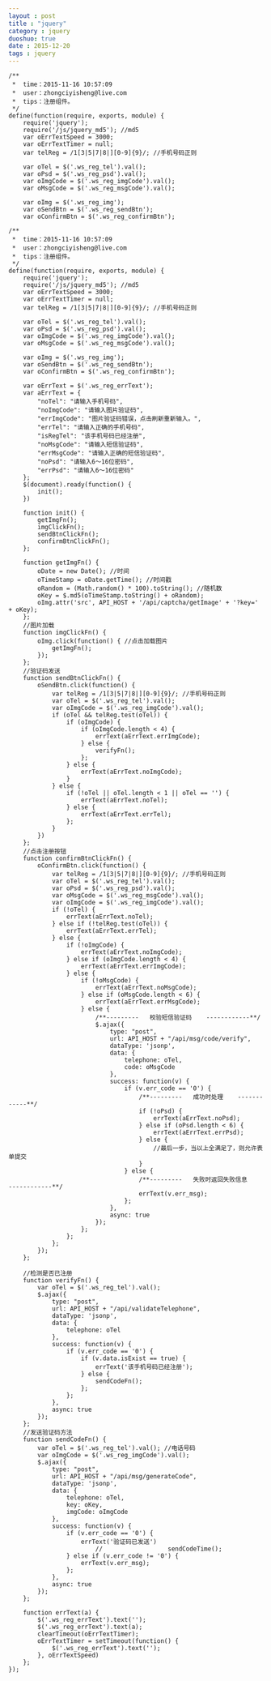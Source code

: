 ```yaml
---
layout : post
title : "jquery"
category : jquery
duoshuo: true
date : 2015-12-20
tags : jquery
---
```



	/**
	 *  time：2015-11-16 10:57:09
	 * 	user：zhongciyisheng@live.com
	 * 	tips：注册组件。
	 */
	define(function(require, exports, module) {
		require('jquery');
		require('/js/jquery_md5'); //md5
		var oErrTextSpeed = 3000;
		var oErrTextTimer = null;
		var telReg = /1[3|5|7|8|][0-9]{9}/; //手机号码正则
	
		var oTel = $('.ws_reg_tel').val();
		var oPsd = $('.ws_reg_psd').val();
		var oImgCode = $('.ws_reg_imgCode').val();
		var oMsgCode = $('.ws_reg_msgCode').val();
	
		var oImg = $('.ws_reg_img');
		var oSendBtn = $('.ws_reg_sendBtn');
		var oConfirmBtn = $('.ws_reg_confirmBtn');

<!-- more -->



	/**
	 *  time：2015-11-16 10:57:09
	 * 	user：zhongciyisheng@live.com
	 * 	tips：注册组件。
	 */
	define(function(require, exports, module) {
		require('jquery');
		require('/js/jquery_md5'); //md5
		var oErrTextSpeed = 3000;
		var oErrTextTimer = null;
		var telReg = /1[3|5|7|8|][0-9]{9}/; //手机号码正则
	
		var oTel = $('.ws_reg_tel').val();
		var oPsd = $('.ws_reg_psd').val();
		var oImgCode = $('.ws_reg_imgCode').val();
		var oMsgCode = $('.ws_reg_msgCode').val();
	
		var oImg = $('.ws_reg_img');
		var oSendBtn = $('.ws_reg_sendBtn');
		var oConfirmBtn = $('.ws_reg_confirmBtn');
	
		var oErrText = $('.ws_reg_errText');
		var aErrText = {
			"noTel": "请输入手机号码",
			"noImgCode": "请输入图片验证码",
			"errImgCode": "图片验证码错误，点击刷新重新输入。",
			"errTel": "请输入正确的手机号码",
			"isRegTel": "该手机号码已经注册",
			"noMsgCode": "请输入短信验证码",
			"errMsgCode": "请输入正确的短信验证码",
			"noPsd": "请输入6～16位密码",
			"errPsd": "请输入6～16位密码"
		};
		$(document).ready(function() {
			init();
		})
	
		function init() {
			getImgFn();
			imgClickFn();
			sendBtnClickFn();
			confirmBtnClickFn();
		};
	
		function getImgFn() {
			oDate = new Date(); //时间
			oTimeStamp = oDate.getTime(); //时间戳
			oRandom = (Math.random() * 100).toString(); //随机数
			oKey = $.md5(oTimeStamp.toString() + oRandom);
			oImg.attr('src', API_HOST + '/api/captcha/getImage' + '?key=' + oKey);
		};
		//图片加载
		function imgClickFn() {
			oImg.click(function() { //点击加载图片
				getImgFn();
			});
		};
		//验证码发送
		function sendBtnClickFn() {
			oSendBtn.click(function() {
				var telReg = /1[3|5|7|8|][0-9]{9}/; //手机号码正则
				var oTel = $('.ws_reg_tel').val();
				var oImgCode = $('.ws_reg_imgCode').val();
				if (oTel && telReg.test(oTel)) {
					if (oImgCode) {
						if (oImgCode.length < 4) {
							errText(aErrText.errImgCode);
						} else {
							verifyFn();
						};
					} else {
						errText(aErrText.noImgCode);
					}
				} else {
					if (!oTel || oTel.length < 1 || oTel == '') {
						errText(aErrText.noTel);
					} else {
						errText(aErrText.errTel);
					};
				}
			})
		};
		//点击注册按钮
		function confirmBtnClickFn() {
			oConfirmBtn.click(function() {
				var telReg = /1[3|5|7|8|][0-9]{9}/; //手机号码正则
				var oTel = $('.ws_reg_tel').val();
				var oPsd = $('.ws_reg_psd').val();
				var oMsgCode = $('.ws_reg_msgCode').val();
				var oImgCode = $('.ws_reg_imgCode').val();
				if (!oTel) {
					errText(aErrText.noTel);
				} else if (!telReg.test(oTel)) {
					errText(aErrText.errTel);
				} else {
					if (!oImgCode) {
						errText(aErrText.noImgCode);
					} else if (oImgCode.length < 4) {
						errText(aErrText.errImgCode);
					} else {
						if (!oMsgCode) {
							errText(aErrText.noMsgCode);
						} else if (oMsgCode.length < 6) {
							errText(aErrText.errMsgCode);
						} else {
							/**---------   校验短信验证码    ------------**/
							$.ajax({
								type: "post",
								url: API_HOST + "/api/msg/code/verify",
								dataType: 'jsonp',
								data: {
									telephone: oTel,
									code: oMsgCode
								},
								success: function(v) {
									if (v.err_code == '0') {
										/**---------   成功时处理    ------------**/
										if (!oPsd) {
											errText(aErrText.noPsd);
										} else if (oPsd.length < 6) {
											errText(aErrText.errPsd);
										} else {
											//最后一步，当以上全满足了，则允许表单提交
										}
									} else {
										/**---------   失败时返回失败信息    ------------**/
										errText(v.err_msg);
									};
								},
								async: true
							});
						};
					};
				};
			});
		};
	
		//检测是否已注册
		function verifyFn() {
			var oTel = $('.ws_reg_tel').val();
			$.ajax({
				type: "post",
				url: API_HOST + "/api/validateTelephone",
				dataType: 'jsonp',
				data: {
					telephone: oTel
				},
				success: function(v) {
					if (v.err_code == '0') {
						if (v.data.isExist == true) {
							errText('该手机号码已经注册');
						} else {
							sendCodeFn();
						};
					};
				},
				async: true
			});
		};
		//发送验证码方法
		function sendCodeFn() {
			var oTel = $('.ws_reg_tel').val(); //电话号码
			var oImgCode = $('.ws_reg_imgCode').val();
			$.ajax({
				type: "post",
				url: API_HOST + "/api/msg/generateCode",
				dataType: 'jsonp',
				data: {
					telephone: oTel,
					key: oKey,
					imgCode: oImgCode
				},
				success: function(v) {
					if (v.err_code == '0') {
						errText('验证码已发送')
							//					sendCodeTime();
					} else if (v.err_code != '0') {
						errText(v.err_msg);
					};
				},
				async: true
			});
		};
	
		function errText(a) {
			$('.ws_reg_errText').text('');
			$('.ws_reg_errText').text(a);
			clearTimeout(oErrTextTimer);
			oErrTextTimer = setTimeout(function() {
				$('.ws_reg_errText').text('');
			}, oErrTextSpeed)
		};
	});